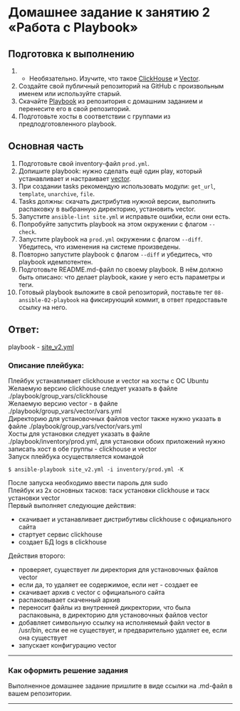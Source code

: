# Домашнее задание к занятию 2 «Работа с Playbook»

## Подготовка к выполнению

1. * Необязательно. Изучите, что такое [ClickHouse](https://www.youtube.com/watch?v=fjTNS2zkeBs) и [Vector](https://www.youtube.com/watch?v=CgEhyffisLY).
2. Создайте свой публичный репозиторий на GitHub с произвольным именем или используйте старый.
3. Скачайте [Playbook](./playbook/) из репозитория с домашним заданием и перенесите его в свой репозиторий.
4. Подготовьте хосты в соответствии с группами из предподготовленного playbook.

## Основная часть

1. Подготовьте свой inventory-файл `prod.yml`.
2. Допишите playbook: нужно сделать ещё один play, который устанавливает и настраивает [vector](https://vector.dev).
3. При создании tasks рекомендую использовать модули: `get_url`, `template`, `unarchive`, `file`.
4. Tasks должны: скачать дистрибутив нужной версии, выполнить распаковку в выбранную директорию, установить vector.
5. Запустите `ansible-lint site.yml` и исправьте ошибки, если они есть.
6. Попробуйте запустить playbook на этом окружении с флагом `--check`.
7. Запустите playbook на `prod.yml` окружении с флагом `--diff`. Убедитесь, что изменения на системе произведены.
8. Повторно запустите playbook с флагом `--diff` и убедитесь, что playbook идемпотентен.
9. Подготовьте README.md-файл по своему playbook. В нём должно быть описано: что делает playbook, какие у него есть параметры и теги.
10. Готовый playbook выложите в свой репозиторий, поставьте тег `08-ansible-02-playbook` на фиксирующий коммит, в ответ предоставьте ссылку на него.

## Ответ:
playbook - [site_v2.yml](https://github.com/Scandr/devops-netology/blob/main/08-ansible-02-playbook/playbook/site_v2.yml)

### Описание плейбука:
Плейбук устанавливает clickhouse и vector на хосты с ОС Ubuntu </br>
Желаемую версию clickhouse следует указать в файле ./playbook/group_vars/clickhouse </br>
Желаемую версию vector - в файле ./playbook/group_vars/vector/vars.yml </br>
Директорию для установочных файлов vector также нужно указать в файле ./playbook/group_vars/vector/vars.yml </br>
Хосты для установки следует указать в файле ./playbook/inventory/prod.yml, для установки обоих приложений нужно записать хост в обе группы - clickhouse и vector </br>
Запуск плейбука осуществляется командой
```
$ ansible-playbook site_v2.yml -i inventory/prod.yml -K
```
После запуска необходимо ввести пароль для sudo </br>
Плейбук из 2х основных тасков: таск установки clickhouse и таск установки vector </br>
Первый выполняет следующие действия:
* скачивает и устанавливает дистрибутивы clickhouse с официального сайта 
* стартует сервис clickhouse
* создает БД logs в clickhouse

Действия второго:
* проверяет, существует ли директория для установочных файлов vector
* если да, то удаляет ее содержимое, если нет - создает ее
* скачивает архив с vector с официального сайта 
* распаковывает скаченный архив
* переносит файлы из внутренней дикректории, что была распаковына, в директорию для установочных файлов vector
* добавляет символьную ссылку на исполняемый файл vector в /usr/bin, если ее не существует, и предварительно удаляет ее, если она существует
* запускает конфигурацию vector 
---

### Как оформить решение задания

Выполненное домашнее задание пришлите в виде ссылки на .md-файл в вашем репозитории.

---
